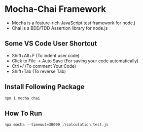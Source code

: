# Mocha-Chai Framework

- Mocha is a feature-rich JavaScript test framework for node.j
- Chai is a BDD/TDD Assertion library for node.js

Some VS Code User Shortcut
--------------------------
- Shift+Alt+F (To indent user code)
- Click to File -> Auto Save (For saving your code automatically)
- Ctrl+/ (To comment Your Code)
- Shift+Tab (To reverse Tab)

Install Following Package
-------------------------

``
 npm i mocha chai 
``

How To Run
----------

``
npx mocha --timeout=30000 .\calculation.test.js
``
